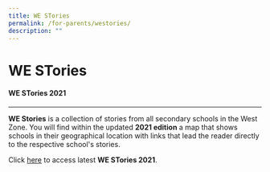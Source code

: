 ```yaml
---
title: WE STories
permalink: /for-parents/westories/
description: ""
---
```

WE STories
==========

#### WE STories 2021
---------------

**WE Stories** is a collection of stories from all secondary schools in the West Zone. You will find within the updated **2021 edition** a map that shows schools in their geographical location with links that lead the reader directly to the respective school's stories.  
  
Click [here](https://online.fliphtml5.com/obrr/vrmu/#p=1) to access latest **WE STories 2021**.  
  

